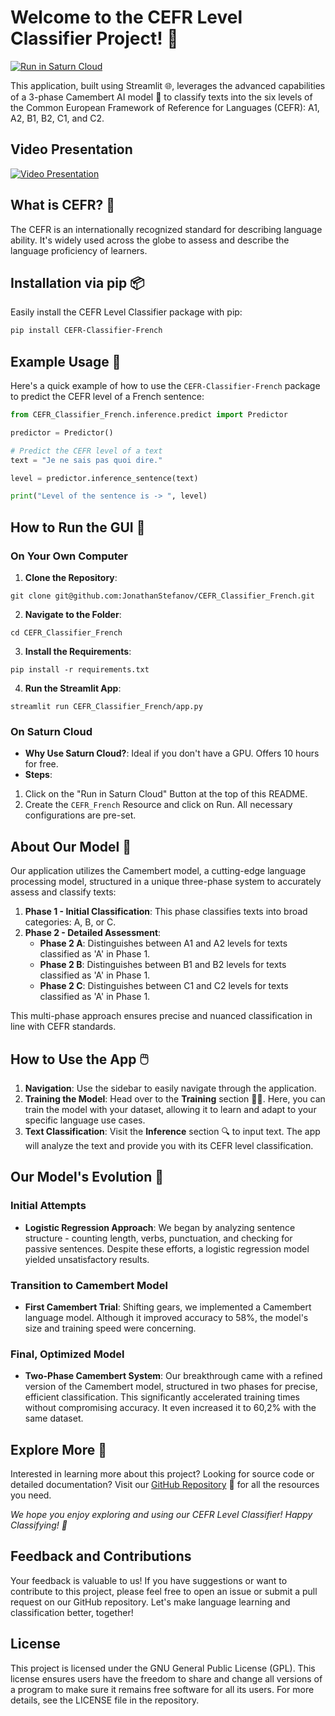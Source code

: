 # Welcome to the CEFR Level Classifier Project! 🚀

[![Run in Saturn Cloud](https://saturncloud.io/images/embed/run-in-saturn-cloud.svg)](https://app.community.saturnenterprise.io/dash/o/community/resources?templateId=1eea18712f1c498b81567ea0e854df87)

This application, built using Streamlit 🌐, leverages the advanced capabilities of a 3-phase Camembert AI model 🧀 to classify texts into the six levels of the Common European Framework of Reference for Languages (CEFR): A1, A2, B1, B2, C1, and C2.

## Video Presentation
[![Video Presentation](https://img.youtube.com/vi/3p9YL150QXU/0.jpg)](https://www.youtube.com/watch?v=3p9YL150QXU)


## What is CEFR? 📘
The CEFR is an internationally recognized standard for describing language ability. It's widely used across the globe to assess and describe the language proficiency of learners.
## Installation via pip 📦
Easily install the CEFR Level Classifier package with pip:
```bash
pip install CEFR-Classifier-French
```
## Example Usage 🌟
Here's a quick example of how to use the `CEFR-Classifier-French` package to predict the CEFR level of a French sentence:

```python
from CEFR_Classifier_French.inference.predict import Predictor

predictor = Predictor()

# Predict the CEFR level of a text
text = "Je ne sais pas quoi dire."

level = predictor.inference_sentence(text)

print("Level of the sentence is -> ", level)
```

## How to Run the GUI 🚀
### On Your Own Computer
1. **Clone the Repository**: 
```
git clone git@github.com:JonathanStefanov/CEFR_Classifier_French.git
```
2. **Navigate to the Folder**: 
```
cd CEFR_Classifier_French
```
3. **Install the Requirements**: 
```
pip install -r requirements.txt
```
4. **Run the Streamlit App**: 
```
streamlit run CEFR_Classifier_French/app.py
```
### On Saturn Cloud
- **Why Use Saturn Cloud?**: Ideal if you don't have a GPU. Offers 10 hours for free.
- **Steps**:
1. Click on the "Run in Saturn Cloud" Button at the top of this README.
2. Create the `CEFR_French` Resource and click on Run. All necessary configurations are pre-set.


## About Our Model 🤖
Our application utilizes the Camembert model, a cutting-edge language processing model, structured in a unique three-phase system to accurately assess and classify texts:
1. **Phase 1 - Initial Classification**: This phase classifies texts into broad categories: A, B, or C.
2. **Phase 2 - Detailed Assessment**: 
   - **Phase 2 A**: Distinguishes between A1 and A2 levels for texts classified as 'A' in Phase 1.
   - **Phase 2 B**: Distinguishes between B1 and B2 levels for texts classified as 'A' in Phase 1.
   - **Phase 2 C**: Distinguishes between C1 and C2 levels for texts classified as 'A' in Phase 1.

This multi-phase approach ensures precise and nuanced classification in line with CEFR standards.

## How to Use the App 🖱️
1. **Navigation**: Use the sidebar to easily navigate through the application.
2. **Training the Model**: Head over to the **Training** section 👨‍🏫. Here, you can train the model with your dataset, allowing it to learn and adapt to your specific language use cases.
3. **Text Classification**: Visit the **Inference** section 🔍 to input text. The app will analyze the text and provide you with its CEFR level classification.

## Our Model's Evolution 🤖
### Initial Attempts
- **Logistic Regression Approach**: We began by analyzing sentence structure - counting length, verbs, punctuation, and checking for passive sentences. Despite these efforts, a logistic regression model yielded unsatisfactory results.

### Transition to Camembert Model
- **First Camembert Trial**: Shifting gears, we implemented a Camembert language model. Although it improved accuracy to 58%, the model's size and training speed were concerning.

### Final, Optimized Model
- **Two-Phase Camembert System**: Our breakthrough came with a refined version of the Camembert model, structured in two phases for precise, efficient classification. This significantly accelerated training times without compromising accuracy. It even increased it to 60,2% with the same dataset.

## Explore More 🔗
Interested in learning more about this project? Looking for source code or detailed documentation? Visit our [GitHub Repository](https://github.com/JonathanStefanov/CEFR_Classifier_French) 🌟 for all the resources you need.

*We hope you enjoy exploring and using our CEFR Level Classifier! Happy Classifying! 🎉*

## Feedback and Contributions
Your feedback is valuable to us! If you have suggestions or want to contribute to this project, please feel free to open an issue or submit a pull request on our GitHub repository. Let's make language learning and classification better, together!

## License
This project is licensed under the GNU General Public License (GPL). This license ensures users have the freedom to share and change all versions of a program to make sure it remains free software for all its users. For more details, see the LICENSE file in the repository.
